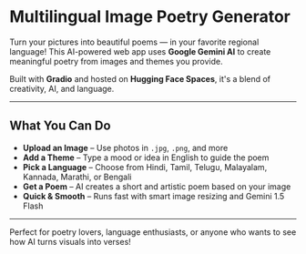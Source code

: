 #  Multilingual Image Poetry Generator 

Turn your pictures into beautiful poems — in your favorite regional language! This AI-powered web app uses **Google Gemini AI** to create meaningful poetry from images and themes you provide.

Built with **Gradio** and hosted on **Hugging Face Spaces**, it's a blend of creativity, AI, and language.

---

##  What You Can Do

-  **Upload an Image** – Use photos in `.jpg`, `.png`, and more  
-  **Add a Theme** – Type a mood or idea in English to guide the poem  
-  **Pick a Language** – Choose from Hindi, Tamil, Telugu, Malayalam, Kannada, Marathi, or Bengali  
-  **Get a Poem** – AI creates a short and artistic poem based on your image  
-  **Quick & Smooth** – Runs fast with smart image resizing and Gemini 1.5 Flash  

---

Perfect for poetry lovers, language enthusiasts, or anyone who wants to see how AI turns visuals into verses!